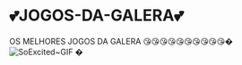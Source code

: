 # 💕JOGOS-DA-GALERA💕
OS MELHORES JOGOS DA GALERA
😘😘😘😘😘😘😘😘😘😘�
![SoExcited~GIF](https://github.com/user-attachments/assets/1e905098-19b0-4d73-af2d-c3aa32467d0f)
�
